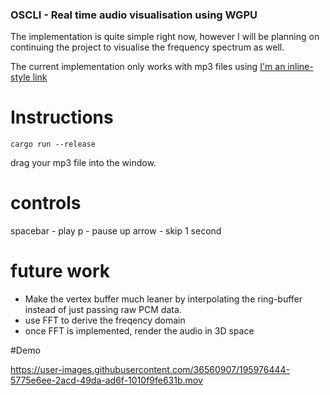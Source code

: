 ### OSCLI - Real time audio visualisation using WGPU

The implementation is quite simple right now, however I will be planning on continuing the project to visualise the frequency spectrum as well. 

The current implementation only works with mp3 files using [I'm an inline-style link](https://github.com/germangb/minimp3-rs)

# Instructions

```
cargo run --release

```

drag your mp3 file into the window.

# controls

spacebar - play
p - pause
up arrow - skip 1 second

# future work

- Make the vertex buffer much leaner by interpolating the ring-buffer instead of just passing raw PCM data.
- use FFT to derive the freqency domain
- once FFT is implemented, render the audio in 3D space


#Demo


https://user-images.githubusercontent.com/36560907/195976444-5775e6ee-2acd-49da-ad6f-1010f9fe631b.mov

